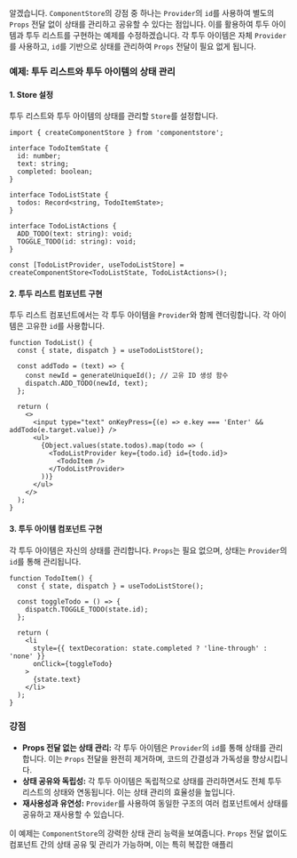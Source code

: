 알겠습니다. `ComponentStore`의 강점 중 하나는 `Provider`의 `id`를 사용하여 별도의 `Props` 전달 없이 상태를 관리하고 공유할 수 있다는 점입니다. 이를 활용하여 투두 아이템과 투두 리스트를 구현하는 예제를 수정하겠습니다. 각 투두 아이템은 자체 `Provider`를 사용하고, `id`를 기반으로 상태를 관리하여 `Props` 전달이 필요 없게 됩니다.

### 예제: 투두 리스트와 투두 아이템의 상태 관리

#### 1. Store 설정

투두 리스트와 투두 아이템의 상태를 관리할 `Store`를 설정합니다.

```tsx
import { createComponentStore } from 'componentstore';

interface TodoItemState {
  id: number;
  text: string;
  completed: boolean;
}

interface TodoListState {
  todos: Record<string, TodoItemState>;
}

interface TodoListActions {
  ADD_TODO(text: string): void;
  TOGGLE_TODO(id: string): void;
}

const [TodoListProvider, useTodoListStore] = createComponentStore<TodoListState, TodoListActions>();
```

#### 2. 투두 리스트 컴포넌트 구현

투두 리스트 컴포넌트에서는 각 투두 아이템을 `Provider`와 함께 렌더링합니다. 각 아이템은 고유한 `id`를 사용합니다.

```tsx
function TodoList() {
  const { state, dispatch } = useTodoListStore();

  const addTodo = (text) => {
    const newId = generateUniqueId(); // 고유 ID 생성 함수
    dispatch.ADD_TODO(newId, text);
  };

  return (
    <>
      <input type="text" onKeyPress={(e) => e.key === 'Enter' && addTodo(e.target.value)} />
      <ul>
        {Object.values(state.todos).map(todo => (
          <TodoListProvider key={todo.id} id={todo.id}>
            <TodoItem />
          </TodoListProvider>
        ))}
      </ul>
    </>
  );
}
```

#### 3. 투두 아이템 컴포넌트 구현

각 투두 아이템은 자신의 상태를 관리합니다. `Props`는 필요 없으며, 상태는 `Provider`의 `id`를 통해 관리됩니다.

```tsx
function TodoItem() {
  const { state, dispatch } = useTodoListStore();

  const toggleTodo = () => {
    dispatch.TOGGLE_TODO(state.id);
  };

  return (
    <li
      style={{ textDecoration: state.completed ? 'line-through' : 'none' }}
      onClick={toggleTodo}
    >
      {state.text}
    </li>
  );
}
```

### 강점

- **Props 전달 없는 상태 관리:** 각 투두 아이템은 `Provider`의 `id`를 통해 상태를 관리합니다. 이는 `Props` 전달을 완전히 제거하며, 코드의 간결성과 가독성을 향상시킵니다.
- **상태 공유와 독립성:** 각 투두 아이템은 독립적으로 상태를 관리하면서도 전체 투두 리스트의 상태와 연동됩니다. 이는 상태 관리의 효율성을 높입니다.
- **재사용성과 유연성:** `Provider`를 사용하여 동일한 구조의 여러 컴포넌트에서 상태를 공유하고 재사용할 수 있습니다.

이 예제는 `ComponentStore`의 강력한 상태 관리 능력을 보여줍니다. `Props` 전달 없이도 컴포넌트 간의 상태 공유 및 관리가 가능하며, 이는 특히 복잡한 애플리